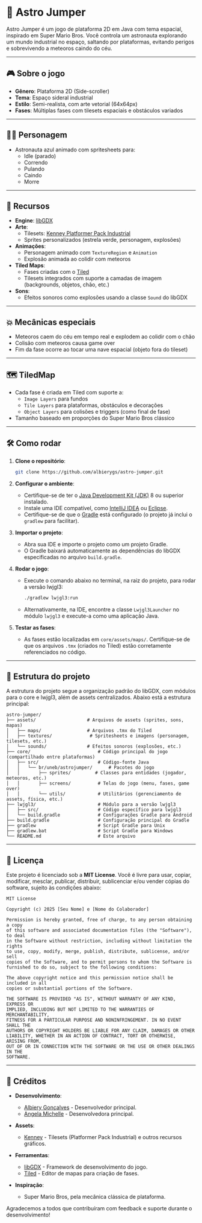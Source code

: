 # 🌌 Astro Jumper

Astro Jumper é um jogo de plataforma 2D em Java com tema espacial, inspirado em Super Mario Bros. Você controla um astronauta explorando um mundo industrial no espaço, saltando por plataformas, evitando perigos e sobrevivendo a meteoros caindo do céu.


---

## 🎮 Sobre o jogo

- **Gênero**: Plataforma 2D (Side-scroller)
- **Tema**: Espaço sideral industrial
- **Estilo**: Semi-realista, com arte vetorial (64x64px)
- **Fases**: Múltiplas fases com tilesets espaciais e obstáculos variados

---

## 🧑‍🚀 Personagem

- Astronauta azul animado com spritesheets para:
    - Idle (parado)
    - Correndo
    - Pulando
    - Caindo
    - Morre

---

## 🌌 Recursos

- **Engine**: [libGDX](https://libgdx.com/)
- **Arte**:
    - Tilesets: [Kenney Platformer Pack Industrial](https://kenney.nl/assets/platformer-pack-industrial)
    - Sprites personalizados (estrela verde, personagem, explosões)
- **Animações**:
    - Personagem animado com `TextureRegion` e `Animation`
    - Explosão animada ao colidir com meteoros
- **Tiled Maps**:
    - Fases criadas com o [Tiled](https://www.mapeditor.org/)
    - Tilesets integrados com suporte a camadas de imagem (backgrounds, objetos, chão, etc.)
- **Sons**:
    - Efeitos sonoros como explosões usando a classe `Sound` do libGDX

---

## 💥 Mecânicas especiais

- Meteoros caem do céu em tempo real e explodem ao colidir com o chão
- Colisão com meteoros causa game over
- Fim da fase ocorre ao tocar uma nave espacial (objeto fora do tileset)

---

## 🗺️ TiledMap

- Cada fase é criada em Tiled com suporte a:
    - `Image Layers` para fundos
    - `Tile Layers` para plataformas, obstáculos e decorações
    - `Object Layers` para colisões e triggers (como final de fase)
- Tamanho baseado em proporções do Super Mario Bros clássico

---

## 🛠️ Como rodar

1. **Clone o repositório**:
   ```bash
   git clone https://github.com/albierygs/astro-jumper.git

2. **Configurar o ambiente**:
    - Certifique-se de ter o [Java Development Kit (JDK)](https://www.oracle.com/java/technologies/javase-downloads.html) 8 ou superior instalado.
    - Instale uma IDE compatível, como [IntelliJ IDEA](https://www.jetbrains.com/idea/) ou [Eclipse](https://www.eclipse.org/).
    - Certifique-se de que o [Gradle](https://gradle.org/) está configurado (o projeto já inclui o `gradlew` para facilitar).

3. **Importar o projeto**:
    - Abra sua IDE e importe o projeto como um projeto Gradle.
    - O Gradle baixará automaticamente as dependências do libGDX especificadas no arquivo `build.gradle`.

4. **Rodar o jogo**:
    - Execute o comando abaixo no terminal, na raiz do projeto, para rodar a versão lwjgl3:
      ```bash
      ./gradlew lwjgl3:run
      ```
    - Alternativamente, na IDE, encontre a classe `Lwjgl3Launcher` no módulo `lwjgl3` e execute-a como uma aplicação Java.

5. **Testar as fases**:
    - As fases estão localizadas em `core/assets/maps/`. Certifique-se de que os arquivos `.tmx` (criados no Tiled) estão corretamente referenciados no código.

---

## 📂 Estrutura do projeto

A estrutura do projeto segue a organização padrão do libGDX, com módulos para o core e lwjgl3, além de assets centralizados. Abaixo está a estrutura principal:

```
astro-jumper/
├── assets/                   # Arquivos de assets (sprites, sons, mapas)
│   ├── maps/                 # Arquivos .tmx do Tiled
│   ├── textures/              # Spritesheets e imagens (personagem, tilesets, etc.)
│   └── sounds/               # Efeitos sonoros (explosões, etc.)
├── core/                         # Código principal do jogo (compartilhado entre plataformas)
│   ├── src/                      # Código-fonte Java
│   │   └── br/uneb/astrojumper/      # Pacotes do jogo
│   │       ├── sprites/         # Classes para entidades (jogador, meteoros, etc.)
│   │       ├── screens/          # Telas do jogo (menu, fases, game over)
│   │       └── utils/            # Utilitários (gerenciamento de assets, física, etc.)
├── lwjgl3/                       # Módulo para a versão lwjgl3
│   ├── src/                      # Código específico para lwjgl3
│   └── build.gradle              # Configurações Gradle para Android
├── build.gradle                  # Configuração principal do Gradle
├── gradlew                       # Script Gradle para Unix
├── gradlew.bat                   # Script Gradle para Windows
└── README.md                     # Este arquivo
```


---

## 📜 Licença

Este projeto é licenciado sob a **MIT License**. Você é livre para usar, copiar, modificar, mesclar, publicar, distribuir, sublicenciar e/ou vender cópias do software, sujeito às condições abaixo:

```
MIT License

Copyright (c) 2025 [Seu Nome] e [Nome do Colaborador]

Permission is hereby granted, free of charge, to any person obtaining a copy
of this software and associated documentation files (the "Software"), to deal
in the Software without restriction, including without limitation the rights
to use, copy, modify, merge, publish, distribute, sublicense, and/or sell
copies of the Software, and to permit persons to whom the Software is
furnished to do so, subject to the following conditions:

The above copyright notice and this permission notice shall be included in all
copies or substantial portions of the Software.

THE SOFTWARE IS PROVIDED "AS IS", WITHOUT WARRANTY OF ANY KIND, EXPRESS OR
IMPLIED, INCLUDING BUT NOT LIMITED TO THE WARRANTIES OF MERCHANTABILITY,
FITNESS FOR A PARTICULAR PURPOSE AND NONINFRINGEMENT. IN NO EVENT SHALL THE
AUTHORS OR COPYRIGHT HOLDERS BE LIABLE FOR ANY CLAIM, DAMAGES OR OTHER
LIABILITY, WHETHER IN AN ACTION OF CONTRACT, TORT OR OTHERWISE, ARISING FROM,
OUT OF OR IN CONNECTION WITH THE SOFTWARE OR THE USE OR OTHER DEALINGS IN THE
SOFTWARE.
```

---

## 🙌 Créditos

- **Desenvolvimento**:
    - [Albiery Gonçalves](https://github.com/albierygs) - Desenvolvedor principal.
    - [Angela Michelle](https://github.com/Angela-Vidal) - Desenvolvedora principal.

- **Assets**:
    - [Kenney](https://kenney.nl/) - Tilesets (Platformer Pack Industrial) e outros recursos gráficos.

- **Ferramentas**:
    - [libGDX](https://libgdx.com/) - Framework de desenvolvimento do jogo.
    - [Tiled](https://www.mapeditor.org/) - Editor de mapas para criação de fases.

- **Inspiração**:
    - Super Mario Bros, pela mecânica clássica de plataforma.

Agradecemos a todos que contribuíram com feedback e suporte durante o desenvolvimento!
